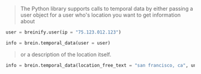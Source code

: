 <blockquote class="lang-specific python">
<p>The Python library supports calls to temporal data by either passing a user object for a user who's location you want
to get information about</p></blockquote>

>
```python
user = breinify.user(ip = "75.123.012.123")

info = brein.temporal_data(user = user)
```

<blockquote class="lang-specific python">
<p> or a description of the location itself.</p>
</blockquote>

>
```python
info = brein.temporal_data(location_free_text = "san francisco, ca", unixtime = 1492538271)
```

